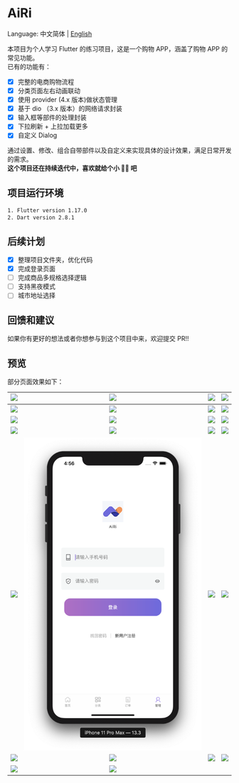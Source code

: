 # AiRi

Language: 中文简体 | [English](README-EN.md)

本项目为个人学习 Flutter 的练习项目，这是一个购物 APP，涵盖了购物 APP 的常见功能。  
已有的功能有：

- [x] 完整的电商购物流程
- [x] 分类页面左右动画联动
- [x] 使用 provider (4.x 版本)做状态管理
- [x] 基于 dio （3.x 版本）的网络请求封装
- [x] 输入框等部件的处理封装
- [x] 下拉刷新 + 上拉加载更多
- [x] 自定义 Dialog

通过设置、修改、组合自带部件以及自定义来实现具体的设计效果，满足日常开发的需求。  
**这个项目还在持续迭代中，喜欢就给个小 🌟🌟 吧**

## 项目运行环境

```
1. Flutter version 1.17.0
2. Dart version 2.8.1
```

## 后续计划

- [x] 整理项目文件夹，优化代码
- [x] 完成登录页面
- [ ] 完成商品多规格选择逻辑
- [ ] 支持黑夜模式
- [ ] 城市地址选择

## 回馈和建议

如果你有更好的想法或者你想参与到这个项目中来，欢迎提交 PR!!

## 预览

部分页面效果如下：

| ![](./screenshot/Screenshot_1.png)  | ![](./screenshot/Screenshot_2.png)  | ![](./screenshot/Screenshot_3.png)  | ![](./screenshot/Screenshot_4.png)  |
| :---------------------------------: | :---------------------------------: | :---------------------------------: | :---------------------------------: |
| ![](./screenshot/Screenshot_5.png)  | ![](./screenshot/Screenshot_6.png)  | ![](./screenshot/Screenshot_7.png)  | ![](./screenshot/Screenshot_8.png)  |
| ![](./screenshot/Screenshot_9.png)  | ![](./screenshot/Screenshot_10.png) | ![](./screenshot/Screenshot_11.png) | ![](./screenshot/Screenshot_12.png) |
| ![](./screenshot/Screenshot_13.png) | ![](./screenshot/Screenshot_14.png) | ![](./screenshot/Screenshot_17.png) | ![](./screenshot/Screenshot_18.png) |
| ![](./screenshot/Screenshot_15.png) | ![](./screenshot/Screenshot_19.png) | ![](./screenshot/Screenshot_20.png) | ![](./screenshot/Screenshot_21.png) |
| ![](./screenshot/Screenshot_22.jpg) | ![](./screenshot/Screenshot_23.jpg) | ![](./screenshot/Screenshot_24.jpg) | ![](./screenshot/Screenshot_25.jpg) |
| ![](./screenshot/Screenshot_26.jpg) | ![](./screenshot/Screenshot_27.jpg) |                                     |                                     |
